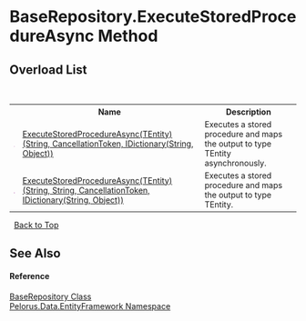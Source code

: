 # BaseRepository.ExecuteStoredProcedureAsync Method 
 


## Overload List
&nbsp;<table><tr><th></th><th>Name</th><th>Description</th></tr><tr><td>![Public method](media/pubmethod.gif "Public method")</td><td><a href="C8EA17FB">ExecuteStoredProcedureAsync(TEntity)(String, CancellationToken, IDictionary(String, Object))</a></td><td>
Executes a stored procedure and maps the output to type TEntity asynchronously.</td></tr><tr><td>![Public method](media/pubmethod.gif "Public method")</td><td><a href="A351C6D0">ExecuteStoredProcedureAsync(TEntity)(String, String, CancellationToken, IDictionary(String, Object))</a></td><td>
Executes a stored procedure and maps the output to type TEntity.</td></tr></table>&nbsp;
<a href="#baserepository.executestoredprocedureasync-method">Back to Top</a>

## See Also


#### Reference
<a href="D8FCD057">BaseRepository Class</a><br /><a href="55312241">Pelorus.Data.EntityFramework Namespace</a><br />
